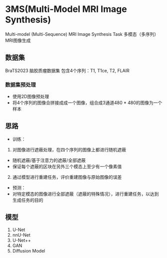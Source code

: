 # 3MS(Multi-Model MRI Image Synthesis)
Multi-model (Multi-Sequence) MRI Image Synthesis Task 多模态（多序列）MRI图像生成

## 数据集
BraTS2023 脑胶质瘤数据集
包含4个序列：T1, T1ce, T2, FLAIR
### 数据集预处理
- 使用2D图像预处理
- 将4个序列的图像合拼接成成一个图像，组合成3通道480 * 480的图像为一个样本

## 思路
- 训练：
1. 对图像进行遮蔽处理，在四个序列的图像上都进行随机遮蔽
- 随机遮蔽/基于注意力的遮蔽/全部遮蔽
- 保证每个遮蔽的区块在另外三个模态上至少有一个像素值
2. 通过模型进行重建任务，评价重建图像与原始图像的误差
- 预测：
- 对特定模态的图像进行全部遮蔽（遮蔽的特殊情况），进行重建任务，以达到生成任务的目的

## 模型
1. U-Net
2. nnU-Net
3. U-Net++
3. GAN
4. Diffusion Model